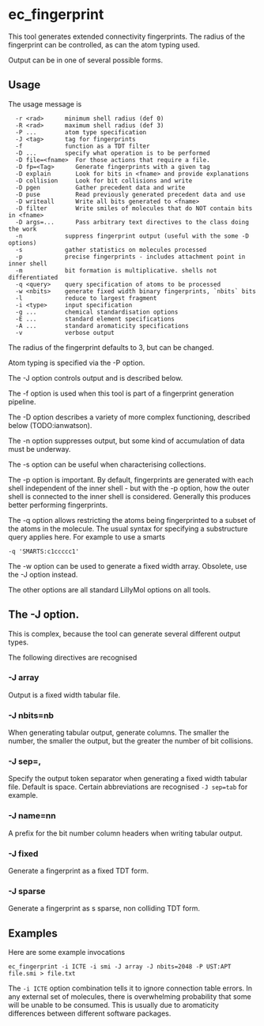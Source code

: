 # ec_fingerprint

This tool generates extended connectivity fingerprints. The radius of
the fingerprint can be controlled, as can the atom typing used.

Output can be in one of several possible forms.

## Usage
The usage message is
```
  -r <rad>      minimum shell radius (def 0)
  -R <rad>      maximum shell radius (def 3)
  -P ...        atom type specification
  -J <tag>      tag for fingerprints
  -f            function as a TDT filter
  -D ...        specify what operation is to be performed
  -D file=<fname>  For those actions that require a file.
  -D fp=<Tag>      Generate fingerprints with a given tag
  -D explain       Look for bits in <fname> and provide explanations
  -D collision     Look for bit collisions and write
  -D pgen          Gather precedent data and write
  -D puse          Read previously generated precedent data and use
  -D writeall      Write all bits generated to <fname>
  -D filter        Write smiles of molecules that do NOT contain bits in <fname>
  -D args=...      Pass arbitrary text directives to the class doing the work
  -n            suppress fingerprint output (useful with the some -D options)
  -s            gather statistics on molecules processed
  -p            precise fingerprints - includes attachment point in inner shell
  -m            bit formation is multiplicative. shells not differentiated
  -q <query>    query specification of atoms to be processed
  -w <nbits>    generate fixed width binary fingerprints, `nbits` bits
  -l            reduce to largest fragment
  -i <type>     input specification
  -g ...        chemical standardisation options
  -E ...        standard element specifications
  -A ...        standard aromaticity specifications
  -v            verbose output
```
The radius of the fingerprint defaults to 3, but can be changed.

Atom typing is specified via the -P option.

The -J option controls output and is described below.

The -f option is used when this tool is part of a fingerprint
generation pipeline.

The -D option describes a variety of more complex functioning, described
below (TODO:ianwatson).

The -n option suppresses output, but some kind of accumulation of data
must be underway.

The -s option can be useful when characterising collections.

The -p option is important. By default, fingerprints are generated with
each shell independent of the inner shell - but with the -p option,
how the outer shell is connected to the inner shell is considered.
Generally this produces better performing fingerprints.

The -q option allows restricting the atoms being fingerprinted to a
subset of the atoms in the molecule. The usual syntax for specifying
a substructure query applies here. For example to use a smarts
```
-q 'SMARTS:c1ccccc1'
```
The -w option can be used to generate a fixed width array. Obsolete, use
the -J option instead.

The other options are all standard LillyMol options on all tools.

## The -J option.

This is complex, because the tool can generate several different output types.

The following directives are recognised

### -J array
Output is a fixed width tabular file.

### -J nbits=nb
When generating tabular output, generate <nb> columns. The smaller the
number, the smaller the output, but the greater the number of bit collisions.

### -J sep=,
Specify the output token separator when generating a fixed width tabular file. Default
is space. Certain abbreviations are recognised `-J sep=tab` for example.

### -J name=nn
A prefix for the bit number column headers when writing tabular output.

### -J fixed
Generate a fingerprint as a fixed TDT form.

### -J sparse
Generate a fingerprint as s sparse, non colliding TDT form.

## Examples
Here are some example invocations

```
ec_fingerprint -i ICTE -i smi -J array -J nbits=2048 -P UST:APT file.smi > file.txt
```

The `-i ICTE` option combination tells it to ignore connection table errors. In any
external set of molecules, there is overwhelming probability that some will be
unable to be consumed. This is usually due to aromaticity differences between
different software packages.
